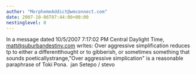 ```yaml
---
author: "MorphemeAddict@wmconnect.com"
date: 2007-10-06T07:44:00+00:00
nestinglevel: 0
---
```

In a message dated 10/5/2007 7:17:02 PM Central Daylight Time, [matt@suburbandestiny.com](mailto://matt@suburbandestiny.com) writes:
Over aggressive simplification reduces tp to either a differentthought or to gibberish, or sometimes something that sounds poeticallystrange,"Over aggressive simplication" is a reasonable paraphrase of Toki Pona.  jan Setepo / stevo